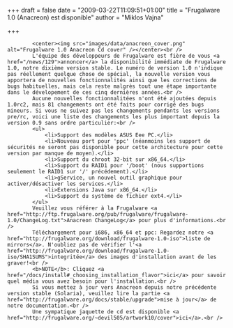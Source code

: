 
+++
draft = false
date = "2009-03-22T11:09:51+01:00"
title = "Frugalware 1.0 (Anacreon) est disponible"
author = "Miklos Vajna"

+++

            <center><img src="images/data/anacreon_cover.png" alt="Frugalware 1.0 Anacreon Cd cover" /></center><br />
            L'équipe des développeurs de Frugalware est fière de vous <a href="/news/129">annoncer</a> la disponibilité immédiate de Frugalware 1.0, notre dixième version stable. Le numéro de version 1.0 n'indique pas réellement quelque chose de spécial, la nouvelle version vous apportera de nouvelles fonctionnalités ainsi que les corrections de bugs habituelles, mais cela reste malgrès tout une étape importante dans le dévelopement de ces cinq dernières années.<br />
            Aucune nouvelles fonctionnalitées n'ont été ajoutées depuis 1.0rc2, mais 81 changements ont été faits pour corrigé des bugs mineurs. Si vous ne suivez pas les changements pendants les versions pre/rc, voici une liste des changements les plus important depuis la version 0.9 sans ordre particulier:<br />
            <ul>
                <li>Support des modèles ASUS Eee PC.</li>
                <li>Nouveau port pour 'ppc' (néanmoins les support de sécurités ne seront pas disponible pour cette architecture pour cette version par manque de moyen).</li>
                <li>Support du chroot 32-bit sur x86_64.</li>
                <li>Support du RAID1 pour '/boot' (nous supportions seulement le RAID1 sur '/' précédement).</li>
                <li>gService, un nouvel outil graphique pour activer/désactiver les services.</li>
                <li>Extensions Java sur x86_64.</li>
                <li>Support du système de fichier ext4.</li>
            </ul>
            Veuillez vous référer à la Frugalware <a href="http://ftp.frugalware.org/pub/frugalware/frugalware-1.0/ChangeLog.txt">Anacreon ChangeLog</a> pour plus d'informations.<br />
            Téléchargement pour i686, x86_64 et ppc: Regardez notre <a href="http://frugalware.org/download/frugalware-1.0-iso">liste de mirrors</a>. N'oubliez pas de vérifier l'<a href="http://frugalware.org/download/frugalware-1.0-iso/SHA1SUMS">integritée</a> des images d'installation avant de les graver!<br />
            <b>NOTE</b>: Cliquez <a href="/docs/install#_choosing_installation_flavor">ici</a> pour savoir quel média vous avez besoin pour l'installation.<br />
            Si vous mettez à jour vers Anacreon depuis notre précédente version stable (Solaria), veuillez lire la partie <a href="http://frugalware.org/docs/stable/upgrade">mise à jour</a> de notre documentation.<br />
            Une sympatique jaquette de cd est disponible <a href="http://frugalware.org/~devil505/artwork10/cover">ici</a>.<br />
            
        